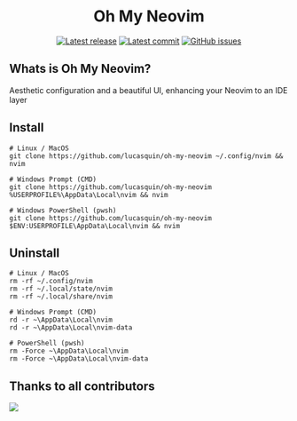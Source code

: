 <h1 align="center">Oh My Neovim</h1>

<div align="center">

[![Latest release](https://img.shields.io/github/v/release/lucasquin/oh-my-neovim)](https://github.com/lucasquin/oh-my-neovim/releases/latest)
[![Latest commit](https://img.shields.io/github/last-commit/lucasquin/oh-my-neovim)](https://github.com/lucasquin/oh-my-neovim/pulse)
[![GitHub issues](https://img.shields.io/github/issues/lucasquin/oh-my-neovim)](https://github.com/lucasquin/oh-my-neovim/issues)

</div>

## Whats is Oh My Neovim?

Aesthetic configuration and a beautiful UI, enhancing your Neovim to an IDE layer

## Install

```shell
# Linux / MacOS
git clone https://github.com/lucasquin/oh-my-neovim ~/.config/nvim && nvim

# Windows Prompt (CMD)
git clone https://github.com/lucasquin/oh-my-neovim %USERPROFILE%\AppData\Local\nvim && nvim

# Windows PowerShell (pwsh)
git clone https://github.com/lucasquin/oh-my-neovim $ENV:USERPROFILE\AppData\Local\nvim && nvim
```

## Uninstall

```shell
# Linux / MacOS
rm -rf ~/.config/nvim
rm -rf ~/.local/state/nvim
rm -rf ~/.local/share/nvim

# Windows Prompt (CMD)
rd -r ~\AppData\Local\nvim
rd -r ~\AppData\Local\nvim-data

# PowerShell (pwsh)
rm -Force ~\AppData\Local\nvim
rm -Force ~\AppData\Local\nvim-data
```

## Thanks to all contributors

<div align="left"><p>
    <a href="https://github.com/lucasquin/oh-my-neovim/graphs/contributors">
      <img src="https://contrib.rocks/image?repo=lucasquin/oh-my-neovim" />
    </a>
</div>
